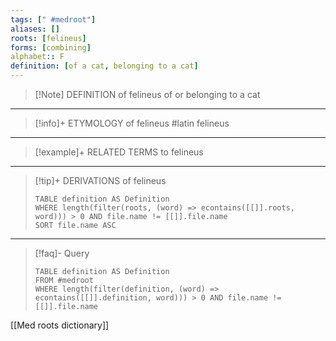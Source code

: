 ```yaml
---
tags: [" #medroot"]
aliases: []
roots: [felineus]
forms: [combining]
alphabet:: F
definition: [of a cat, belonging to a cat]
---
```

>[!Note] DEFINITION of felineus
>of or belonging to a cat
_____
>[!info]+ ETYMOLOGY of felineus
>#latin felineus
_____
>[!example]+ RELATED TERMS to felineus
>
_____
>[!tip]+ DERIVATIONS of felineus
>```dataview
>TABLE definition AS Definition 
>WHERE length(filter(roots, (word) => econtains([[]].roots, word))) > 0 AND file.name != [[]].file.name
>SORT file.name ASC
>```
____
>[!faq]- Query
>```dataview
>TABLE definition AS Definition
>FROM #medroot
>WHERE length(filter(definition, (word) => econtains([[]].definition, word))) > 0 AND file.name != [[]].file.name
>```

[[Med roots dictionary]]
